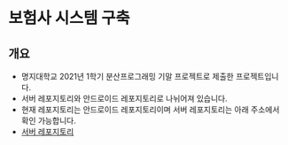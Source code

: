 # 보험사 시스템 구축

## 개요

- 명지대학교 2021년 1학기 분산프로그래밍 기말 프로젝트로 제출한 프로젝트입니다.
- 서버 레포지토리와 안드로이드 레포지토리로 나뉘어져 있습니다.
- 현재 레포지토리는 안드로이드 레포지토리이며 서버 레포지토리는 아래 주소에서 확인 가능합니다.
- [서버 레포지토리](https://github.com/DogFoot-MJU/Insurance-System-Server)
